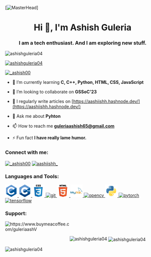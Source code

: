 [![MasterHead](https://user-images.githubusercontent.com/74038190/225813708-98b745f2-7d22-48cf-9150-083f1b00d6c9.gif)]
<h1 align="center">Hi 👋, I'm Ashish Guleria</h1>
<h3 align="center">I am a tech enthusiast. And I am exploring new stuff.</h3>


<p align="left"> <img src="https://komarev.com/ghpvc/?username=ashishguleria04&label=Profile%20views&color=0e75b6&style=flat" alt="ashishguleria04" /> </p>

<p align="left"> <a href="https://github.com/ryo-ma/github-profile-trophy"><img src="https://github-profile-trophy.vercel.app/?username=ashishguleria04" alt="ashishguleria04" /></a> </p>

<p align="left"> <a href="https://twitter.com/_ashish00" target="blank"><img src="https://img.shields.io/twitter/follow/_ashish00?logo=twitter&style=for-the-badge" alt="_ashish00" /></a> </p>

- 🌱 I’m currently learning **C, C++, Python, HTML, CSS, JavaScript**

- 👯 I’m looking to collaborate on **GSSoC'23**

- 📝 I regularly write articles on [https://aashiishh.hashnode.dev/](https://aashiishh.hashnode.dev/)

- 💬 Ask me about **Pyhton**

- 📫 How to reach me **guleriaashish65@gmail.com**

- ⚡ Fun fact **I have really lame humor.**

<h3 align="left">Connect with me:</h3>
<p align="left">
<a href="https://twitter.com/_ashish00" target="blank"><img align="center" src="https://raw.githubusercontent.com/rahuldkjain/github-profile-readme-generator/master/src/images/icons/Social/twitter.svg" alt="_ashish00" height="30" width="40" /></a>
<a href="https://instagram.com/aashiishh_" target="blank"><img align="center" src="https://raw.githubusercontent.com/rahuldkjain/github-profile-readme-generator/master/src/images/icons/Social/instagram.svg" alt="aashiishh_" height="30" width="40" /></a>
</p>

<h3 align="left">Languages and Tools:</h3>
<p align="left"> <a href="https://www.cprogramming.com/" target="_blank" rel="noreferrer"> <img src="https://raw.githubusercontent.com/devicons/devicon/master/icons/c/c-original.svg" alt="c" width="40" height="40"/> </a> <a href="https://www.w3schools.com/cpp/" target="_blank" rel="noreferrer"> <img src="https://raw.githubusercontent.com/devicons/devicon/master/icons/cplusplus/cplusplus-original.svg" alt="cplusplus" width="40" height="40"/> </a> <a href="https://www.w3schools.com/css/" target="_blank" rel="noreferrer"> <img src="https://raw.githubusercontent.com/devicons/devicon/master/icons/css3/css3-original-wordmark.svg" alt="css3" width="40" height="40"/> </a> <a href="https://git-scm.com/" target="_blank" rel="noreferrer"> <img src="https://www.vectorlogo.zone/logos/git-scm/git-scm-icon.svg" alt="git" width="40" height="40"/> </a> <a href="https://www.w3.org/html/" target="_blank" rel="noreferrer"> <img src="https://raw.githubusercontent.com/devicons/devicon/master/icons/html5/html5-original-wordmark.svg" alt="html5" width="40" height="40"/> </a> <a href="https://www.mysql.com/" target="_blank" rel="noreferrer"> <img src="https://raw.githubusercontent.com/devicons/devicon/master/icons/mysql/mysql-original-wordmark.svg" alt="mysql" width="40" height="40"/> </a> <a href="https://opencv.org/" target="_blank" rel="noreferrer"> <img src="https://www.vectorlogo.zone/logos/opencv/opencv-icon.svg" alt="opencv" width="40" height="40"/> </a> <a href="https://www.python.org" target="_blank" rel="noreferrer"> <img src="https://raw.githubusercontent.com/devicons/devicon/master/icons/python/python-original.svg" alt="python" width="40" height="40"/> </a> <a href="https://pytorch.org/" target="_blank" rel="noreferrer"> <img src="https://www.vectorlogo.zone/logos/pytorch/pytorch-icon.svg" alt="pytorch" width="40" height="40"/> </a> <a href="https://www.tensorflow.org" target="_blank" rel="noreferrer"> <img src="https://www.vectorlogo.zone/logos/tensorflow/tensorflow-icon.svg" alt="tensorflow" width="40" height="40"/> </a> </p>

<h3 align="left">Support:</h3>
<p><a href="https://www.buymeacoffee.com/https://www.buymeacoffee.com/guleriaashV"> <img align="left" src="https://cdn.buymeacoffee.com/buttons/v2/default-yellow.png" height="50" width="210" alt="https://www.buymeacoffee.com/guleriaashV" /></a></p><br><br>

<p><img align="left" src="https://github-readme-stats.vercel.app/api/top-langs?username=ashishguleria04&show_icons=true&locale=en&layout=compact" alt="ashishguleria04" /></p>

<p>&nbsp;<img align="center" src="https://github-readme-stats.vercel.app/api?username=ashishguleria04&show_icons=true&locale=en" alt="ashishguleria04" /></p>

<p><img align="center" src="https://github-readme-streak-stats.herokuapp.com/?user=ashishguleria04&" alt="ashishguleria04" /></p>
